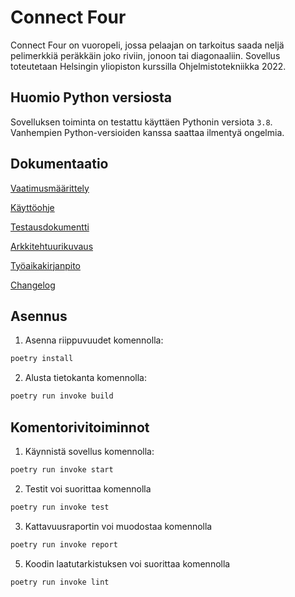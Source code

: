 # Connect Four

Connect Four on vuoropeli, jossa pelaajan on tarkoitus saada neljä pelimerkkiä peräkkäin joko riviin, jonoon tai diagonaaliin.
Sovellus toteutetaan Helsingin yliopiston kurssilla Ohjelmistotekniikka 2022.

## Huomio Python versiosta

Sovelluksen toiminta on testattu käyttäen Pythonin versiota `3.8`. Vanhempien Python-versioiden kanssa saattaa ilmentyä ongelmia.

## Dokumentaatio

[Vaatimusmäärittely](./dokumentaatio/vaatimusmaarittely.md)

[Käyttöohje](./dokumentaatio/kayttoohje.md)

[Testausdokumentti](./dokumentaatio/testausdokumentti.md)

[Arkkitehtuurikuvaus](./dokumentaatio/arkkitehtuurikuvaus.md)

[Työaikakirjanpito](./dokumentaatio/tuntikirjanpito.md)

[Changelog](./dokumentaatio/changelog.md)

## Asennus

1. Asenna riippuvuudet komennolla:

```bash
poetry install
```
2. Alusta tietokanta komennolla:

```bash
poetry run invoke build
```

## Komentorivitoiminnot

1. Käynnistä sovellus komennolla:

```bash
poetry run invoke start
```

2. Testit voi suorittaa komennolla
```bash
poetry run invoke test
```
3. Kattavuusraportin voi muodostaa komennolla

```bash
poetry run invoke report
```

5. Koodin laatutarkistuksen voi suorittaa komennolla

```bash
poetry run invoke lint
```


